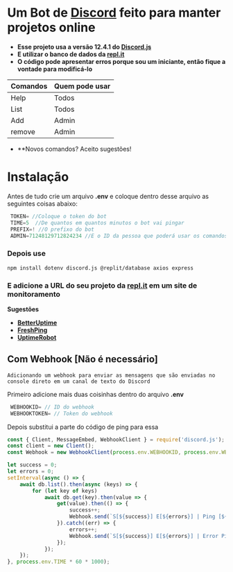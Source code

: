 # Um Bot de [Discord](https://discord.com/) feito para manter projetos online
- **Esse projeto usa a versão 12.4.1 do [Discord.js](https://discord.js.org)**
- **E utilizar o banco de dados da [repl.it](https://repl.it/)**
- **O código pode apresentar erros porque sou um iniciante, então fique a vontade para modificá-lo**

|Comandos|Quem pode usar|
|---|---|
|Help|Todos|
|List|Todos|
|Add|Admin|
|remove|Admin|

- **Novos comandos? Aceito sugestões!

# Instalação
Antes de tudo crie um arquivo **.env** e coloque dentro desse arquivo as seguintes coisas abaixo:
```js
 TOKEN= //Coloque o token do bot
 TIME=5  //De quantos em quantos minutos o bot vai pingar
 PREFIX=! //O prefixo do bot
 ADMIN=71248129712824234 //E o ID da pessoa que poderá usar os comandos
```
### Depois use
```
npm install dotenv discord.js @replit/database axios express
```
### E adicione a URL do seu projeto da [repl.it](https://repl.it/) em um site de monitoramento
**Sugestões**
- **[BetterUptime](https://betteruptime.com/)**
- **[FreshPing](https://www.freshworks.com/website-monitoring/login/)**
- **[UptimeRobot](https://uptimerobot.com/)**
## Com Webhook [Não é necessário]
```
Adicionando um webhook para enviar as mensagens que são enviadas no console direto em um canal de texto do Discord
```
Primeiro adicione mais duas coisinhas dentro do arquivo **.env**
```js
 WEBHOOKID= // ID do webhook
 WEBHOOKTOKEN= // Token do webhook
```
Depois substitui a parte do código de ping para essa
```js
const { Client, MessageEmbed, WebhookClient } = require('discord.js');
const client = new Client();
const Webhook = new WebhookClient(process.env.WEBHOOKID, process.env.WEBHOOKTOKEN);

let success = 0;
let errors = 0;
setInterval(async () => {
    await db.list().then(async (keys) => {
        for (let key of keys)
            await db.get(key).then(value => {
                get(value).then(() => {
                    success++;
                    Webhook.send(`S[${success}] E[${errors}] | Ping [${value}]`);
                }).catch((err) => {
                    errors++;
                    Webhook.send(`S[${success}] E[${errors}] | Error Ping [${value}]\n${err}`);
                });
            });
    });
}, process.env.TIME * 60 * 1000);
```
